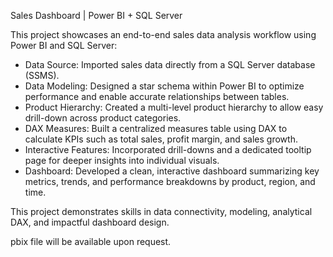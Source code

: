 Sales Dashboard | Power BI + SQL Server

This project showcases an end-to-end sales data analysis workflow using Power BI and SQL Server:
  * Data Source: Imported sales data directly from a SQL Server database (SSMS).
  * Data Modeling: Designed a star schema within Power BI to optimize performance and enable accurate relationships between tables.
  * Product Hierarchy: Created a multi-level product hierarchy to allow easy drill-down across product categories.
  * DAX Measures: Built a centralized measures table using DAX to calculate KPIs such as total sales, profit margin, and sales growth.
  * Interactive Features: Incorporated drill-downs and a dedicated tooltip page for deeper insights into individual visuals.
  * Dashboard: Developed a clean, interactive dashboard summarizing key metrics, trends, and performance breakdowns by product, region, and time.

This project demonstrates skills in data connectivity, modeling, analytical DAX, and impactful dashboard design.

pbix file will be available upon request.
